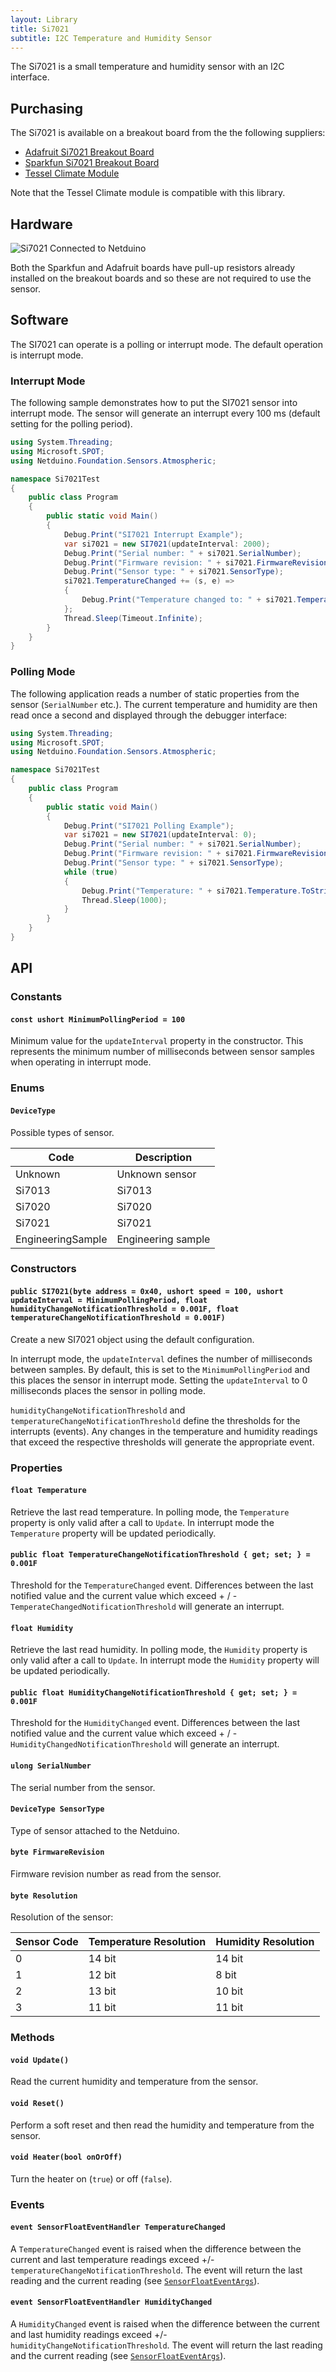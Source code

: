 ```yaml
---
layout: Library
title: Si7021
subtitle: I2C Temperature and Humidity Sensor
---
```


The Si7021 is a small temperature and humidity sensor with an I2C interface.

## Purchasing

The Si7021 is available on a breakout board from the the following suppliers:

* [Adafruit Si7021 Breakout Board](https://www.adafruit.com/product/3251)
* [Sparkfun Si7021 Breakout Board](https://www.sparkfun.com/products/13763)
* [Tessel Climate Module](https://www.seeedstudio.com/Tessel-Climate-Module-p-2225.html)

Note that the Tessel Climate module is compatible with this library.

## Hardware

![Si7021 Connected to Netduino](Si7021OnBreadboard.png)

Both the Sparkfun and Adafruit boards have pull-up resistors already installed on the breakout boards and so these are not required to use the sensor.

## Software

The SI7021 can operate is a polling or interrupt mode.  The default operation is interrupt mode.

### Interrupt Mode

The following sample demonstrates how to put the SI7021 sensor into interrupt mode.  The sensor will generate an interrupt every 100 ms (default setting for the polling period).

```csharp
using System.Threading;
using Microsoft.SPOT;
using Netduino.Foundation.Sensors.Atmospheric;

namespace Si7021Test
{
    public class Program
    {
        public static void Main()
        {
            Debug.Print("SI7021 Interrupt Example");
            var si7021 = new SI7021(updateInterval: 2000);
            Debug.Print("Serial number: " + si7021.SerialNumber);
            Debug.Print("Firmware revision: " + si7021.FirmwareRevision);
            Debug.Print("Sensor type: " + si7021.SensorType);
            si7021.TemperatureChanged += (s, e) =>
            {
                Debug.Print("Temperature changed to: " + si7021.Temperature.ToString("f2"));
            };
            Thread.Sleep(Timeout.Infinite);
        }
    }
}
```

### Polling Mode

The following application reads a number of static properties from the sensor (`SerialNumber` etc.).  The current temperature and humidity are then read once a second and displayed through the debugger interface:

```csharp
using System.Threading;
using Microsoft.SPOT;
using Netduino.Foundation.Sensors.Atmospheric;

namespace Si7021Test
{
    public class Program
    {
        public static void Main()
        {
            Debug.Print("SI7021 Polling Example");
            var si7021 = new SI7021(updateInterval: 0);
            Debug.Print("Serial number: " + si7021.SerialNumber);
            Debug.Print("Firmware revision: " + si7021.FirmwareRevision);
            Debug.Print("Sensor type: " + si7021.SensorType);
            while (true)
            {
                Debug.Print("Temperature: " + si7021.Temperature.ToString("f2"));
                Thread.Sleep(1000);
            }
        }
    }
}
```

## API

### Constants

#### `const ushort MinimumPollingPeriod = 100`

Minimum value for the `updateInterval` property in the constructor.  This represents the minimum number of milliseconds between sensor samples when operating in interrupt mode.

### Enums

#### `DeviceType`

Possible types of sensor.

| Code              | Description        |
|-------------------|--------------------|
| Unknown           | Unknown sensor     |
| Si7013            | Si7013             |
| Si7020            | Si7020             |
| Si7021            | Si7021             |
| EngineeringSample | Engineering sample |

### Constructors

#### `public SI7021(byte address = 0x40, ushort speed = 100, ushort updateInterval = MinimumPollingPeriod, float humidityChangeNotificationThreshold = 0.001F, float temperatureChangeNotificationThreshold = 0.001F)`

Create a new SI7021 object using the default configuration.

In interrupt mode, the `updateInterval` defines the number of milliseconds between samples.  By default, this is set to the `MinimumPollingPeriod` and this places the sensor in interrupt mode.  Setting the `updateInterval` to 0 milliseconds places the sensor in polling mode.

`humidityChangeNotificationThreshold` and `temperatureChangeNotificationThreshold` define the thresholds for the interrupts (events).  Any changes in the temperature and humidity readings that exceed the respective thresholds will generate the appropriate event.

### Properties

#### `float Temperature`

Retrieve the last read temperature.  In polling mode, the `Temperature` property is only valid after a call to `Update`.  In interrupt mode the `Temperature` property will be updated periodically.

#### `public float TemperatureChangeNotificationThreshold { get; set; } = 0.001F`

Threshold for the `TemperatureChanged` event.  Differences between the last notified value and the current value which exceed + / - `TemperateChangedNotificationThreshold` will generate an interrupt.

#### `float Humidity`

Retrieve the last read humidity.  In polling mode, the `Humidity` property is only valid after a call to `Update`.  In interrupt mode the `Humidity` property will be updated periodically.

#### `public float HumidityChangeNotificationThreshold { get; set; } = 0.001F`

Threshold for the `HumidityChanged` event.  Differences between the last notified value and the current value which exceed + / - `HumidityChangedNotificationThreshold` will generate an interrupt.

#### `ulong SerialNumber`

The serial number from the sensor.

#### `DeviceType SensorType`

Type of sensor attached to the Netduino.

#### `byte FirmwareRevision`

Firmware revision number as read from the sensor.

#### `byte Resolution`

Resolution of the sensor:

| Sensor Code | Temperature Resolution | Humidity Resolution |
|-------------|------------------------|---------------------|
| 0           | 14 bit                 | 14 bit              |
| 1           | 12 bit                 | 8 bit               |
| 2           | 13 bit                 | 10 bit              |
| 3           | 11 bit                 | 11 bit              |

### Methods

#### `void Update()`

Read the current humidity and temperature from the sensor.

#### `void Reset()`

Perform a soft reset and then read the humidity and temperature from the sensor.

#### `void Heater(bool onOrOff)`

Turn the heater on (`true`) or off (`false`).

### Events

#### `event SensorFloatEventHandler TemperatureChanged`

A `TemperatureChanged` event is raised when the difference between the current and last temperature readings exceed +/- `temperatureChangeNotificationThreshold`.  The event will return the last reading and the current reading (see [`SensorFloatEventArgs`](/API/Sensors/SensorFloatEventArgs)).

#### `event SensorFloatEventHandler HumidityChanged`

A `HumidityChanged` event is raised when the difference between the current and last humidity readings exceed +/- `humidityChangeNotificationThreshold`.  The event will return the last reading and the current reading (see [`SensorFloatEventArgs`](/API/Sensors/SensorFloatEventArgs)).